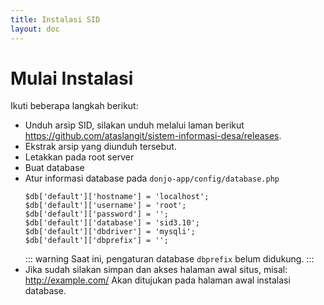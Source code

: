 ```yaml
---
title: Instalasi SID
layout: doc
---
```


# Mulai Instalasi
Ikuti beberapa langkah berikut:
- Unduh arsip SID, silakan unduh melalui laman berikut https://github.com/ataslangit/sistem-informasi-desa/releases.
- Ekstrak arsip yang diunduh tersebut.
- Letakkan pada root server
- Buat database
- Atur informasi database pada `donjo-app/config/database.php`
  ```php{1-4}
  $db['default']['hostname'] = 'localhost';
  $db['default']['username'] = 'root';
  $db['default']['password'] = '';
  $db['default']['database'] = 'sid3.10';
  $db['default']['dbdriver'] = 'mysqli';
  $db['default']['dbprefix'] = '';
  ```
  ::: warning
  Saat ini, pengaturan database `dbprefix` belum didukung.
  :::
- Jika sudah silakan simpan dan akses halaman awal situs, misal: http://example.com/
  Akan ditujukan pada halaman awal instalasi database.
